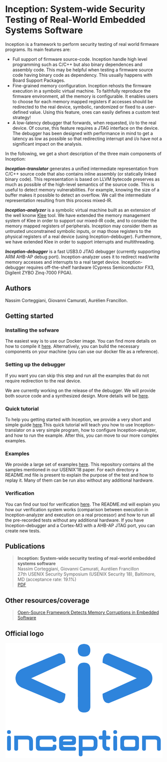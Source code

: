# Inception: System-wide Security Testing of Real-World Embedded Systems Software

Inception is a framework to perform security testing of real world firmware programs.
Its main features are:

* Full support of firmware source-code. Inception handle high level programming such as C/C++ but also binary dependences and assembly code. This may be helpful when testing a firmware source code having binary code as dependency. This usually happens with Board Support Packages.
* Fine-grained memory configuration. Inception rehosts the firmware execution in a symbolic virtual machine. To faithfully reproduce the firmware environment, all the memory is configurable. It enables users to choose for each memory mapped registers if  accesses should be redirected to the real device, symbolic, randomized or fixed to a user-defined value. Using this feature, ones can easily defines a custom test strategy!
* A low-latency debugger that forwards, when requested, i/o to the real device. Of course, this feature requires a JTAG interface on the device. The debugger has been designed with performance in mind to get a latency as low as possible so that redirecting interrupt and i/o have not a significant impact on the analysis.

In the following, we get a short description of the three main components of Inception:

***Inception-translator*** generates a unified intermediate representation from C/C++ source code that also contains inline
assembly (or statically linked binary code). This representation is based on LLVM bytecode preserves as much as possible of the high-level semantics of the source code. This is useful to detect memory vulnerabilities. For example, knowing the size of a buffer makes it possible to detect an overflow. We call the intermediate representation resulting from this process mixed-IR.
 
***Inception-analyzer*** is a symbolic virtual machine built as an extension of the well knonw [Klee](https://klee.github.io/) tool. We have extended the memory management system of Klee in order to support our mixed-IR code, and to consider the memory mapped registers of peripherals. Inception may consider them as untrusted unconstrained symbolic inputs, or map those registers to the physical registers of a real device (using Inception-debbuger). Furthermore, we have extended Klee in order to support interrupts and multithreading.  

***Inception-debugger*** is a fast USB3.0 JTAG debugger (currently supporting ARM AHB-AP debug port). 
Inception-analyzer uses it to redirect read/write memory accesses and interrupts to a real target device.
Inception-debugger requires off-the-shelf hardware (Cypress Semiconductor FX3, Digilent ZYBO Zinq-7000 FPGA).

## Authors

Nassim Corteggiani, Giovanni Camurati, Aurélien Francillon.

## Getting started

### Installing the sofware

The easiest way is to use our Docker image. 
You can find more details on how to compile it [here](https://github.com/Inception-framework/docker).
Alternatively, you can bulld the necessary components on your machine (you can use our docker file as a reference). 

### Setting up the debugger

If you want you can skip this step and run all the examples that do not require redirection to the real device.

We are currently working on the release of the debugger. We will provide both source code and a synthesized design.
More details will be [here](https://github.com/Inception-framework/debugger).

### Quick tutorial

To help you getting started with Inception, we provide a very short and simple guide [here](https://github.com/Inception-framework/tutorial).This quick tutorial will teach you how to use Inception-translator on a very simple program, how to configure Inception-analyzer, and how to run the example. After this, you can move to our more complex examples.

### Examples

We provide a large set of examples [here](https://github.com/Inception-framework/usenix-samples).
This repository contains all the samples mentioned in our USENIX'18 paper. For each directory a README.md file is present to explain the purpose of the test and how to replay it. Many of them can be run also without any additional hardware.

### Verification

You can find our tool for verification [here](https://github.com/Inception-framework/verification). The README.md will explain you how our verification system works (comparison between execution in Inception-analyzer and execution on a real processor) and how to run all the pre-recorded tests without any additional hardware. If you have Inception-debugger and a Cortex-M3 with a AHB-AP JTAG port, you can create new tests.

## Publications

> **Inception: System-wide security testing of real-world embedded systems software**     
> Nassim Corteggiani, Giovanni Camurati, Aurélien Francillon   
> 27th USENIX Security Symposium (USENIX Security 18), Baltimore, MD (acceptance rate: 19.1%)  
> [PDF](http://s3.eurecom.fr/docs/usenixsec18_corteggiani.pdf)

## Other resources/coverage 

> [Open-Source Framework Detects Memory Corruptions in Embedded Software](https://www.maximintegrated.com/en/design/blog/open-source-framework.html)

## Official logo

![alt text][logo]

[logo]: https://raw.githubusercontent.com/Inception-framework/inception/master/Logo_inception.png "Inception official logo"
